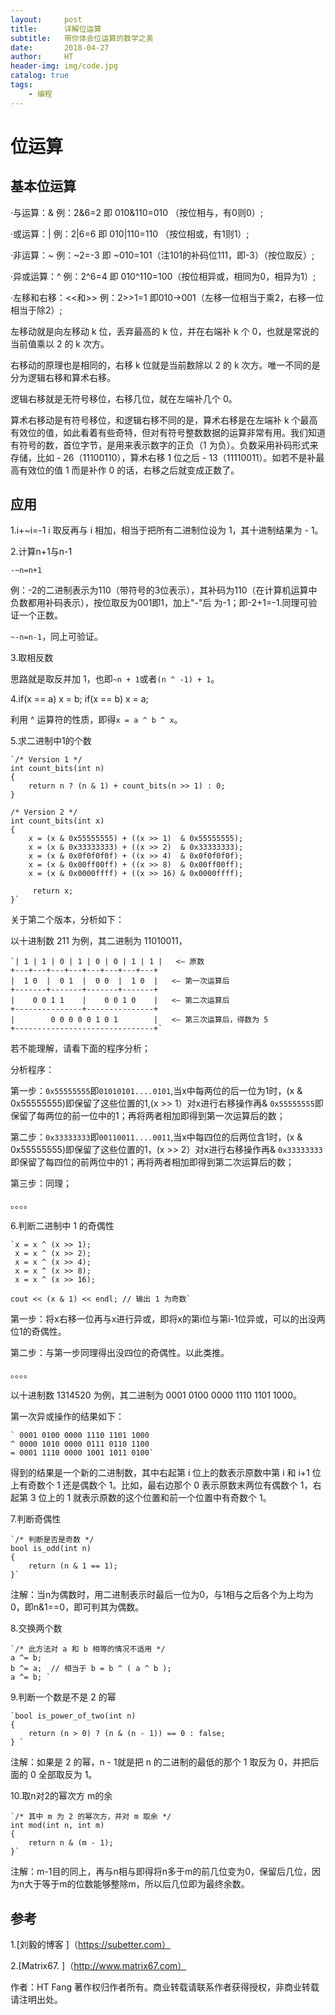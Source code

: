 ```yaml
---
layout:     post                    
title:      详解位运算             
subtitle:   带你体会位运算的数学之美
date:       2018-04-27            
author:     HT                     
header-img: img/code.jpg    
catalog: true                       
tags:                               
    - 编程
---
```


# 位运算

## 基本位运算

·与运算：&   例：2&6=2 即 010&110=010 （按位相与，有0则0）;

·或运算：|   例：2|6=6 即 010|110=110 （按位相或，有1则1）;

·非运算：~   例：~2=-3 即 ~010=101（注101的补码位111，即-3）（按位取反）;

·异或运算：^ 例：2^6=4 即 010^110=100（按位相异或，相同为0，相异为1）;

·左移和右移：<<和>> 例：2>>1=1 即010->001（左移一位相当于乘2，右移一位相当于除2）;

左移动就是向左移动 k 位，丢弃最高的 k 位，并在右端补 k 个 0，也就是常说的当前值乘以 2 的 k 次方。

右移动的原理也是相同的，右移 k 位就是当前数除以 2 的 k 次方。唯一不同的是分为逻辑右移和算术右移。

逻辑右移就是无符号移位，右移几位，就在左端补几个 0。

算术右移动是有符号移位，和逻辑右移不同的是，算术右移是在左端补 k 个最高有效位的值，如此看着有些奇特，但对有符号整数数据的运算非常有用。我们知道有符号的数，首位字节，是用来表示数字的正负（1 为负）。负数采用补码形式来存储，比如 - 26（11100110），算术右移 1 位之后 - 13（11110011）。如若不是补最高有效位的值 1 而是补作 0 的话，右移之后就变成正数了。

## 应用

1.i+~i=-1   i 取反再与 i 相加，相当于把所有二进制位设为 1，其十进制结果为 - 1。

2.计算n+1与n-1

`-~n=n+1`

例：-2的二进制表示为110（带符号的3位表示），其补码为110（在计算机运算中负数都用补码表示），按位取反为001即1，加上"-"后
为-1；即-2+1=-1.同理可验证一个正数。

`~-n=n-1`，同上可验证。

3.取相反数

思路就是取反并加 1，也即`~n + 1`或者`(n ^ -1) + 1`。

4.if(x == a) x = b; if(x == b) x = a;

利用 ^ 运算符的性质，即得`x = a ^ b ^ x`。

5.求二进制中1的个数

	`/* Version 1 */
	int count_bits(int n)
	{
    	return n ? (n & 1) + count_bits(n >> 1) : 0;
	}

	/* Version 2 */
	int count_bits(int x)
	{
    	x = (x & 0x55555555) + ((x >> 1)  & 0x55555555);
     	x = (x & 0x33333333) + ((x >> 2)  & 0x33333333);
     	x = (x & 0x0f0f0f0f) + ((x >> 4)  & 0x0f0f0f0f);
     	x = (x & 0x00ff00ff) + ((x >> 8)  & 0x00ff00ff);
     	x = (x & 0x0000ffff) + ((x >> 16) & 0x0000ffff);
  
    	 return x;
	}`

关于第二个版本，分析如下：

以十进制数 211 为例，其二进制为 11010011，

	`| 1 | 1 | 0 | 1 | 0 | 0 | 1 | 1 |   <— 原数
	+---+---+---+---+---+---+---+---+
	|  1 0  |  0 1  |  0 0  |  1 0  |   <— 第一次运算后
	+-------+-------+-------+-------+
	|    0 0 1 1    |    0 0 1 0    |   <— 第二次运算后
	+---------------+---------------+
	|        0 0 0 0 0 1 0 1        |   <— 第三次运算后，得数为 5
	+-------------------------------+`

若不能理解，请看下面的程序分析；

分析程序：

第一步：`0x55555555`即`01010101....0101`,当x中每两位的后一位为1时，(x & 0x55555555)即保留了这些位置的1,(x >> 1）对x进行右移操作再& `0x55555555`即保留了每两位的前一位中的1；再将两者相加即得到第一次运算后的数；

第二步：`0x33333333`即`00110011....0011`,当x中每四位的后两位含1时，(x & 0x55555555)即保留了这些位置的1，(x >> 2）对x进行右移操作再&
`0x33333333`即保留了每四位的前两位中的1；再将两者相加即得到第二次运算后的数；

第三步：同理；

。。。。

6.判断二进制中 1 的奇偶性

	`x = x ^ (x >> 1);
	 x = x ^ (x >> 2);
	 x = x ^ (x >> 4);
	 x = x ^ (x >> 8);
	 x = x ^ (x >> 16);

	cout << (x & 1) << endl; // 输出 1 为奇数`

第一步：将x右移一位再与x进行异或，即将x的第i位与第i-1位异或，可以的出没两位1的奇偶性。

第二步：与第一步同理得出没四位的奇偶性。以此类推。

。。。。

以十进制数 1314520 为例，其二进制为 0001 0100 0000 1110 1101 1000。

第一次异或操作的结果如下：
	
	` 0001 0100 0000 1110 1101 1000
	^ 0000 1010 0000 0111 0110 1100
	= 0001 1110 0000 1001 1011 0100`

得到的结果是一个新的二进制数，其中右起第 i 位上的数表示原数中第 i 和 i+1 位上有奇数个 1 还是偶数个 1。比如，最右边那个 0 表示原数末两位有偶数个 1，右起第 3 位上的 1 就表示原数的这个位置和前一个位置中有奇数个 1。

7.判断奇偶性

	`/* 判断是否是奇数 */
	bool is_odd(int n)
	{
    	return (n & 1 == 1);
	}`

注解：当n为偶数时，用二进制表示时最后一位为0，与1相与之后各个为上均为0，即n&1==0，即可判其为偶数。

8.交换两个数

	`/* 此方法对 a 和 b 相等的情况不适用 */
	a ^= b;  
	b ^= a;  // 相当于 b = b ^ ( a ^ b );
	a ^= b; `

9.判断一个数是不是 2 的幂

	`bool is_power_of_two(int n)
	{
    	return (n > 0) ? (n & (n - 1)) == 0 : false;
	} `

注解：如果是 2 的幂，n - 1就是把 n 的二进制的最低的那个 1 取反为 0，并把后面的 0 全部取反为 1。

10.取n对2的幂次方 m的余

	`/* 其中 m 为 2 的幂次方，并对 m 取余 */
	int mod(int n, int m)
	{
    	return n & (m - 1);  
	}`

注解：m-1目的同上，再与n相与即得将n多于m的前几位变为0，保留后几位，因为n大于等于m的位数能够整除m，所以后几位即为最终余数。

## 参考
1.[刘毅的博客 ]（https://subetter.com）

2.[Matrix67. ]（http://www.matrix67.com）

作者：HT Fang
著作权归作者所有。商业转载请联系作者获得授权，非商业转载请注明出处。


